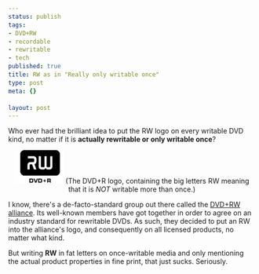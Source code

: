 ```yaml
--- 
status: publish
tags: 
- DVD+RW
- recordable
- rewritable
- tech
published: true
title: RW as in "Really only writable once"
type: post
meta: {}

layout: post
---
```

Who ever had the brilliant idea to put the RW logo on every writable DVD kind, no matter if it is <strong>actually rewritable or only writable once</strong>?

<div align="center">
<img src='/media/wp/2007/11/dvdr_logo.png' alt='The DVD+R logo, containing the big letters RW meaning that it is NOT writable more than once.' />
(The DVD+R logo, containing the big letters RW meaning that it is <em>NOT</em> writable more than once.)
</div>

I know, there's a de-facto-standard group out there called the <a href="http://www.dvdrw.com/">DVD+RW alliance</a>. Its well-known members have got together in order to agree on an industry standard for rewritable DVDs. As such, they decided to put an RW into the alliance's logo, and consequently on all licensed products, no matter what kind.

But writing <strong>RW</strong> in fat letters on once-writable media and only mentioning the actual product properties in fine print, that just sucks. Seriously.
